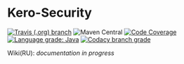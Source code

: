 # Kero-Security
[![Travis (.org) branch](https://img.shields.io/travis/Rednoll/kero-security/master)](https://travis-ci.org/github/Rednoll/kero-security)
![Maven Central](https://img.shields.io/maven-central/v/com.github.rednoll/kero-security)
[![Code Coverage](https://img.shields.io/codecov/c/github/Rednoll/kero-security/master)](https://codecov.io/gh/Rednoll/kero-security?branch=master)
[![Language grade: Java](https://img.shields.io/lgtm/grade/java/g/Rednoll/kero-security.svg?logo=lgtm&logoWidth=18)](https://lgtm.com/projects/g/Rednoll/kero-security/context:java)
[![Codacy branch grade](https://img.shields.io/codacy/grade/32bfcb98a57a4073a3284d4dee283b68/master)](https://app.codacy.com/gh/Rednoll/kero-security/dashboard)

Wiki(RU): *documentation in progress*

